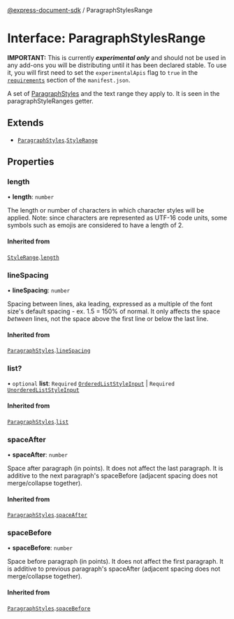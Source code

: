 [@express-document-sdk](../overview.md) / ParagraphStylesRange

# Interface: ParagraphStylesRange

<InlineAlert slots="text" variant="warning"/>

**IMPORTANT:** This is currently ***experimental only*** and should not be used in any add-ons you will be distributing until it has been declared stable. To use it, you will first need to set the `experimentalApis` flag to `true` in the [`requirements`](../../../manifest/index.md#requirements) section of the `manifest.json`.

A set of [ParagraphStyles](paragraph-styles.md) and the text range they apply to. It is seen in the paragraphStyleRanges getter.

## Extends

-   [`ParagraphStyles`](paragraph-styles.md).[`StyleRange`](style-range.md)

## Properties

### length

• **length**: `number`

The length or number of characters in which character styles will be applied.
Note: since characters are represented as UTF-16 code units, some symbols
such as emojis are considered to have a length of 2.

#### Inherited from

[`StyleRange`](style-range.md).[`length`](style-range.md#length)

<HorizontalLine />

### lineSpacing

• **lineSpacing**: `number`

Spacing between lines, aka leading, expressed as a multiple of the font size's default spacing - ex. 1.5 = 150% of normal.
It only affects the space _between_ lines, not the space above the first line or below the last line.

#### Inherited from

[`ParagraphStyles`](paragraph-styles.md).[`lineSpacing`](paragraph-styles.md#linespacing)

<HorizontalLine />

### list?

• `optional` **list**: `Required` [`OrderedListStyleInput`](ordered-list-style-input.md)  \| `Required` [`UnorderedListStyleInput`](unordered-list-style-input.md)

#### Inherited from

[`ParagraphStyles`](paragraph-styles.md).[`list`](paragraph-styles.md#list)

<HorizontalLine />

### spaceAfter

• **spaceAfter**: `number`

Space after paragraph (in points). It does not affect the last paragraph. It is additive to the next paragraph's spaceBefore
(adjacent spacing does not merge/collapse together).

#### Inherited from

[`ParagraphStyles`](paragraph-styles.md).[`spaceAfter`](paragraph-styles.md#spaceafter)

<HorizontalLine />

### spaceBefore

• **spaceBefore**: `number`

Space before paragraph (in points). It does not affect the first paragraph. It is additive to previous paragraph's spaceAfter
(adjacent spacing does not merge/collapse together).

#### Inherited from

[`ParagraphStyles`](paragraph-styles.md).[`spaceBefore`](paragraph-styles.md#spacebefore)
